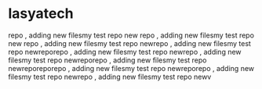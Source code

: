 # lasyatech
repo , adding new filesmy test repo
new 
repo , adding new filesmy test repo
new
repo , adding new filesmy test repo
newrepo , adding new filesmy test repo
newreporepo , adding new filesmy test repo
newrepo , adding new filesmy test repo
newreporepo , adding new filesmy test repo
newreporeporepo , adding new filesmy test repo
newreporepo , adding new filesmy test repo
newrepo , adding new filesmy test repo
newv